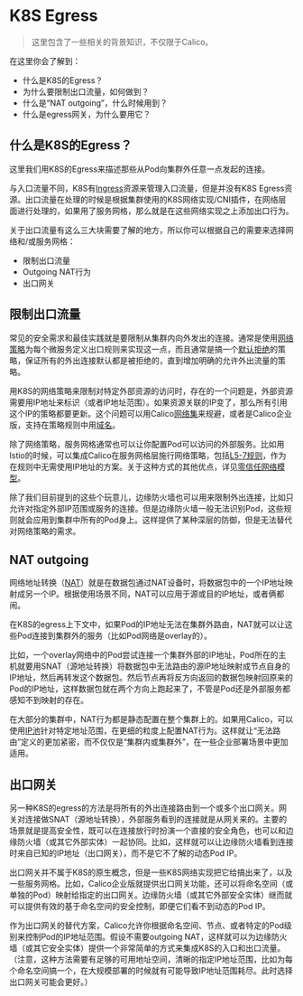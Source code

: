 # K8S Egress

> 这里包含了一些相关的背景知识，不仅限于Calico。

在这里你会了解到：

- 什么是K8S的Egress？
- 为什么要限制出口流量，如何做到？
- 什么是“NAT outgoing”，什么时候用到？
- 什么是egress网关，为什么要用它？

## 什么是K8S的Egress？

这里我们用K8S的Egress来描述那些从Pod向集群外任意一点发起的连接。

与入口流量不同，K8S有[Ingress](06K8S%20Ingress.md)资源来管理入口流量，但是并没有K8S Egress资源。出口流量在处理的时候是根据集群使用的K8S网络实现/CNI插件，在网络层面进行处理的，如果用了服务网格，那么就是在这些网络实现之上添加出口行为。

关于出口流量有这么三大块需要了解的地方，所以你可以根据自己的需要来选择网络和/或服务网格：

- 限制出口流量
- Outgoing NAT行为
- 出口网关

## 限制出口流量

常见的安全需求和最佳实践就是要限制从集群内向外发出的连接。通常是使用[网络策略](04网络策略.md)为每个微服务定义出口规则来实现这一点，而且通常是搞一个[默认拒绝](04网络策略.md#默认拒绝)的策略，保证所有的外出连接默认都是被拒绝的，直到增加明确的允许外出流量的策略。

用K8S的网络策略来限制对特定外部资源的访问时，存在的一个问题是，外部资源需要用IP地址来标识（或者IP地址范围）。如果资源关联的IP变了，那么所有引用这个IP的策略都要更新。这个问题可以用Calico[网络集](../04%E5%AE%89%E5%85%A8/04策略规则/05外部IP或网络规则.md)来规避，或者是Calico企业版，支持在策略规则中用[域名](../04%E5%AE%89%E5%85%A8/11Calico企业版/02高级出口访问控制.md)。

除了网络策略，服务网格通常也可以让你配置Pod可以访问的外部服务。比如用Istio的时候，可以集成Calico在服务网格层施行网络策略，包括[L5-7规则](../04%E5%AE%89%E5%85%A8/07Istio的策略/02在策略规则中使用HTTP方法与路径.md)，作为在规则中无需使用IP地址的方案。关于这种方式的其他优点，详见[零信任网络模型](../04%E5%AE%89%E5%85%A8/01零信任网络模型.md)。

除了我们目前提到的这些个玩意儿，边缘防火墙也可以用来限制外出连接，比如只允许对指定外部IP范围或服务的连接。但是边缘防火墙一般无法识别Pod，这些规则就会应用到集群中所有的Pod身上。这样提供了某种深层的防御，但是无法替代对网络策略的需求。

## NAT outgoing

网络地址转换（[NAT](https://en.wikipedia.org/wiki/Network_address_translation)）就是在数据包通过NAT设备时，将数据包中的一个IP地址映射成另一个IP。根据使用场景不同，NAT可以应用于源或目的IP地址，或者俩都闹。

在K8S的egress上下文中，如果Pod的IP地址无法在集群外路由，NAT就可以让这些Pod连接到集群外的服务（比如Pod网络是overlay的）。

比如，一个overlay网络中的Pod尝试连接一个集群外部的IP地址，Pod所在的主机就要用SNAT（源地址转换）将数据包中无法路由的源IP地址映射成节点自身的IP地址，然后再转发这个数据包。然后节点再将反方向返回的数据包映射回原来的Pod的IP地址，这样数据包就在两个方向上跑起来了，不管是Pod还是外部服务都感知不到映射的存在。

在大部分的集群中，NAT行为都是静态配置在整个集群上的。如果用Calico，可以使用[IP池](../06%E5%8F%82%E8%80%83/04资源定义/09IP池.md)针对特定地址范围，在更细的粒度上配置NAT行为。这样就让“无法路由”定义的更加紧密，而不仅仅是“集群内或集群外”，在一些企业部署场景中更加适用。

## 出口网关

另一种K8S的egress的方法是将所有的外出连接路由到一个或多个出口网关。网关对连接做SNAT（源地址转换），外部服务看到的连接就是从网关来的。主要的场景就是提高安全性，既可以在连接放行时扮演一个直接的安全角色，也可以和边缘防火墙（或其它外部实体）一起协同。比如，这样就可以让边缘防火墙看到连接时来自已知的IP地址（出口网关），而不是它不了解的动态Pod IP。

出口网关并不属于K8S的原生概念，但是一些K8S网络实现把它给搞出来了，以及一些服务网格。比如，Calico企业版就提供出口网关功能，还可以将命名空间（或单独的Pod）映射给指定的出口网关。边缘防火墙（或其它外部安全实体）继而就可以提供有效的基于命名空间的安全控制，即便它们看不到动态的Pod IP。

作为出口网关的替代方案，Calico允许你根据命名空间、节点、或者特定的Pod级别来控制Pod的IP地址范围。假设不需要outgoing NAT，这样就可以为边缘防火墙（或其它安全实体）提供一个非常简单的方式来集成K8S的入口和出口流量。（注意，这种方法需要有足够的可用地址空间，清晰的指定IP地址范围，比如为每个命名空间搞一个，在大规模部署的时候就有可能导致IP地址范围耗尽。此时选择出口网关可能会更好。）